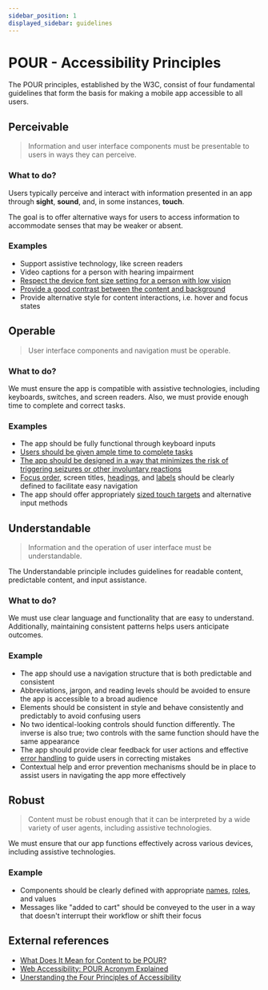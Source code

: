 ```yaml
---
sidebar_position: 1
displayed_sidebar: guidelines
---
```


# POUR - Accessibility Principles

The POUR principles, established by the W3C, consist of four fundamental guidelines that form the basis for making a mobile app accessible to all users.

## Perceivable

> Information and user interface components must be presentable to users in ways they can perceive.

### What to do?

Users typically perceive and interact with information presented in an app through **sight**, **sound**, and, in some instances, **touch**.

The goal is to offer alternative ways for users to access information to accommodate senses that may be weaker or absent.

### Examples

- Support assistive technology, like screen readers
- Video captions for a person with hearing impairment
- [Respect the device font size setting for a person with low vision](/guidelines/text)
- [Provide a good contrast between the content and background](/guidelines/contrast)
- Provide alternative style for content interactions, i.e. hover and focus states

## Operable

> User interface components and navigation must be operable.

### What to do?

We must ensure the app is compatible with assistive technologies, including keyboards, switches, and screen readers. Also, we must provide enough time to complete and correct tasks.

### Examples

- The app should be fully functional through keyboard inputs
- [Users should be given ample time to complete tasks](/guidelines/timed-actions)
- [The app should be designed in a way that minimizes the risk of triggering seizures or other involuntary reactions](/guidelines/animations)
- [Focus order](../guidelines/focus), screen titles, [headings](/guidelines/headings), and [labels](/guidelines/accessibility-label) should be clearly defined to facilitate easy navigation
- The app should offer appropriately [sized touch targets](/guidelines/minimum-size) and alternative input methods

## Understandable

> Information and the operation of user interface must be understandable.

The Understandable principle includes guidelines for readable content, predictable content, and input assistance.

### What to do?

We must use clear language and functionality that are easy to understand. Additionally, maintaining consistent patterns helps users anticipate outcomes.

### Example

- The app should use a navigation structure that is both predictable and consistent
- Abbreviations, jargon, and reading levels should be avoided to ensure the app is accessible to a broad audience
- Elements should be consistent in style and behave consistently and predictably to avoid confusing users
- No two identical-looking controls should function differently. The inverse is also true; two controls with the same function should have the same appearance
- The app should provide clear feedback for user actions and effective [error handling](/guidelines/forms) to guide users in correcting mistakes
- Contextual help and error prevention mechanisms should be in place to assist users in navigating the app more effectively

## Robust

> Content must be robust enough that it can be interpreted by a wide variety of user agents, including assistive technologies.

We must ensure that our app functions effectively across various devices, including assistive technologies.

### Example

- Components should be clearly defined with appropriate [names](/guidelines/accessibility-label), [roles](/guidelines/accessibility-role), and values
- Messages like "added to cart" should be conveyed to the user in a way that doesn't interrupt their workflow or shift their focus

## External references

- [What Does It Mean for Content to be POUR?](https://www.accessibility.com/blog/what-does-it-mean-for-content-to-be-pour)
- [Web Accessibility: POUR Acronym Explained](https://equalizedigital.com/web-accessibility-p-o-u-r-acronym/)
- [Unerstanding the Four Principles of Accessibility](https://www.w3.org/TR/UNDERSTANDING-WCAG20/intro.html#:~:text=Perceivable)
